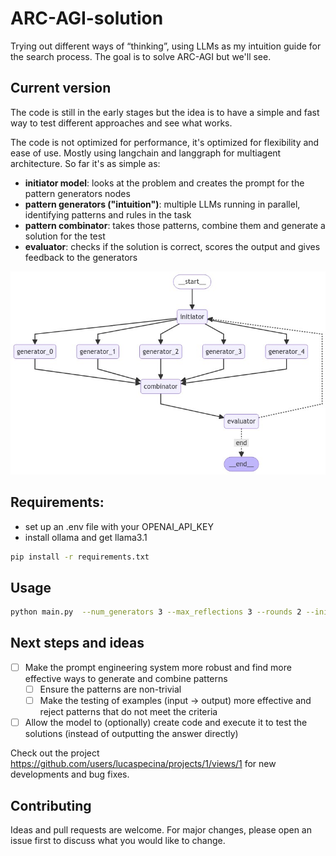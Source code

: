 # ARC-AGI-solution
 
Trying out different ways of “thinking”, using LLMs as my intuition guide for the search process. The goal is to solve ARC-AGI but we'll see.

## Current version

The code is still in the early stages but the idea is to have a simple and fast way to test different approaches and see what works. 

The code is not optimized for performance, it's optimized for flexibility and ease of use. Mostly using langchain and langgraph for multiagent architecture.
So far it's as simple as:
- **initiator model**: looks at the problem and creates the prompt for the pattern generators nodes
- **pattern generators ("intuition")**: multiple LLMs running in parallel, identifying patterns and rules in the task
- **pattern combinator**: takes those patterns, combine them and generate a solution for the test
- **evaluator**: checks if the solution is correct, scores the output and gives feedback to the generators 

 
![Workflow Graph](workflow_graph.png)

## Requirements:
- set up an .env file with your OPENAI_API_KEY
- install ollama and get llama3.1
```bash
pip install -r requirements.txt
```

## Usage
```bash
python main.py  --num_generators 3 --max_reflections 3 --rounds 2 --initiator_model gpt-4o --combinator_model gpt-4o --evaluator_model gpt-4o --task_id 0520fde7
```

## Next steps and ideas

- [ ] Make the prompt engineering system more robust and find more effective ways to generate and combine patterns
    - [ ] Ensure the patterns are non-trivial
    - [ ] Make the testing of examples (input -> output) more effective and reject patterns that do not meet the criteria
- [ ] Allow the model to (optionally) create code and execute it to test the solutions (instead of outputting the answer directly)

Check out the project https://github.com/users/lucaspecina/projects/1/views/1 for new developments and bug fixes.

## Contributing

Ideas and pull requests are welcome. For major changes, please open an issue first to discuss what you would like to change.
